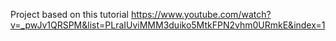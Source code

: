 Project based on this tutorial https://www.youtube.com/watch?v=_pwJv1QRSPM&list=PLraIUviMMM3duiko5MtkFPN2vhm0URmkE&index=1
